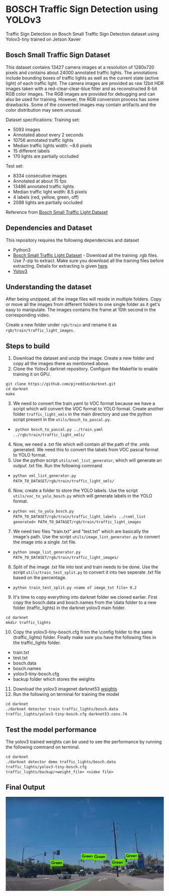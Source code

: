 # BOSCH Traffic Sign Detection using YOLOv3

Traffic Sign Detection on Bosch Small Traffic Sign Detection dataset using Yolov3-tiny trained on Jetson Xavier

## Bosch Small Traffic Sign Dataset

This dataset contains 13427 camera images at a resolution of 1280x720 pixels and contains about 24000 annotated traffic lights. The annotations include bounding boxes of traffic lights as well as the current state (active light) of each traffic light.
The camera images are provided as raw 12bit HDR images taken with a red-clear-clear-blue filter and as reconstructed 8-bit RGB color images. The RGB images are provided for debugging and can also be used for training. However, the RGB conversion process has some drawbacks. Some of the converted images may contain artifacts and the color distribution may seem unusual.

Dataset specifications:
Training set:
- 5093 images
- Annotated about every 2 seconds
- 10756 annotated traffic lights
- Median traffic lights width: ~8.6 pixels
- 15 different labels
- 170 lights are partially occluded

Test set:
- 8334 consecutive images
- Annotated at about 15 fps
- 13486 annotated traffic lights
- Median traffic light width: 8.5 pixels
- 4 labels (red, yellow, green, off)
- 2088 lights are partially occluded

Reference from [Bosch Small Traffic Light Dataset](https://hci.iwr.uni-heidelberg.de/content/bosch-small-traffic-lights-dataset)

## Dependencies and Dataset

This repository requires the following dependencies and dataset
- Python3
- [Bosch Small Traffic Light Dataset](https://hci.iwr.uni-heidelberg.de/content/bosch-small-traffic-lights-dataset) - Download all the training .rgb files. Use 7-zip to extract. Make sure you download all the training files before extracting. Details for extracting is given [here](https://hiro.bsd.uchicago.edu/node/3168).
- [Yolov3](https://github.com/pjreddie/darknet)


## Understanding the dataset

After being unzipped, all the image files will reside in multiple folders. Copy or move all the images from different folders to one single folder as it get's easy to manipulate. The images contains the frame at 10th second in the corresponding video.

Create a new folder under ```rgb/train``` and rename it as ```rgb/train/traffic_light_images```.  

## Steps to build

1. Download the dataset and unzip the image. Create a new folder and copy all the images there as mentioned above.  
2. Clone the Yolov3 darknet repository. Configure the Makefile to enable training it on GPU.
 ```
 git clone https://github.com/pjreddie/darknet.git
 cd darknet
 make
 ```
3. We need to convert the train.yaml to VOC format because we have a script which will convert the VOC format to YOLO format. Create another folder ```traffic_light_xmls``` in the main directory and use the python script present in the ```utils/bosch_to_pascal.py```.
  - ``` python bosch_to_pascal.py ../train.yaml ../rgb/train/traffic_light_xmls/```

4. Now, we need a .txt file which will contain all the path of the .xmls generated. We need this to convert the labels from VOC pascal format to YOLO format.
5. Use the python script ```utils/xml_list_generator```, which will generate an output .txt file. Run the following command
  - ```python xml_list_generator.py PATH_TO_DATASET/rgb/train/traffic_light_xmls/```

6. Now, create a folder to store the YOLO labels. Use the script ```utils/voc_to_yolo_bosch.py``` which will generate labels in the YOLO format.
  - ```python voc_to_yolo_bosch.py PATH_TO_DATASET/rgb/train/traffic_light_labels ../<xml_list generated> PATH_TO_DATASET/rgb/train/traffic_light_images```

7. We need two files "train.txt" and "test.txt" which are basically the image's path. Use the script ```utils/image_list_generator.py``` to convert the image into a single .txt file.
  - ```python image_list_generator.py PATH_TO_DATASET/rgb/train/traffic_light_images/```

8. Split of the image .txt file into test and train needs to be done. Use the script ```utils/train_test_split.py``` to convert it into two seperate .txt file based on the percentage.
  - ```python train_test_split.py <name of image_txt file> 0.2```

9. It's time to copy everything into darknet folder we cloned earlier. First copy the bosch.data and bosch.names from the \data folder to a new folder (traffic_lights) in the darknet yolov3 main folder.
  ```
  cd darknet
  mkdir traffic_lights
  ```
10. Copy the yolov3-tiny-bosch.cfg from the \config folder to the same (traffic_lights) folder. Finally make sure you have the following files in the traffic_lights folder.
  - train.txt
  - test.txt
  - bosch.data
  - bosch.names
  - yolov3-tiny-bosch.cfg
  - backup folder which stores the weights

11. Download the yolov3 imagenet darknet53 [weights](https://pjreddie.com/darknet/yolo/)
12. Run the following on terminal for training the model
  ```
  cd darknet
  ./darknet detector train traffic_lights/bosch.data traffic_lights/yolov3-tiny-bosch.cfg darknet53.conv.74
  ```

## Test the model performance

The yolov3 trained weights can be used to see the performance by running the following command on terminal.
```
cd darknet
./darknet detector demo traffic_lights/bosch.data traffic_lights/yolov3-tiny-bosch.cfg traffic_lights/backup/<weight_file> <video file>
```

## Final Output

![Original](detection.png)

